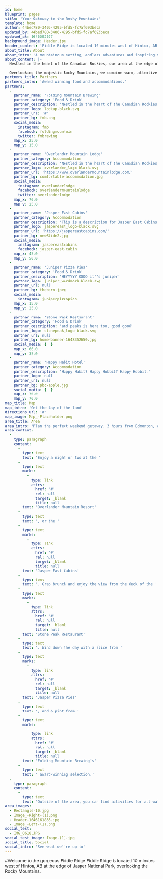 ```yaml
---
id: home
blueprint: pages
title: 'Your Gateway to the Rocky Mountains'
template: home
author: 44bed780-3406-4295-bfd5-fc7af693beca
updated_by: 44bed780-3406-4295-bfd5-fc7af693beca
updated_at: 1648352827
background_image: Header.jpg
header_content: 'Fiddle Ridge is located 10 minutes west of Hinton, AB at the edge of Jasper National Park, overlooking the Rocky Mountains.'
about_title: About
about_intro: 'A mountainous setting, endless adventures and inspiring views makes Fiddle Ridge the perfect place to create long-lasting, unforgettable memories.'
about_content: |-
  Nestled in the heart of the Canadian Rockies, our area at the edge of Jasper National Park, is on the doorstep of nature. Overlooking the majestic Rocky Mountains, we combine warm, attentive service with unique and natural beauty for an unforgettable stay.

  Overlooking the majestic Rocky Mountains, we combine warm, attentive service with unique and natural beauty for an unforgettable stay. Nestled in the heart of the Canadian Rockies, our area at the edge of Jasper, is on the doorstep of nature.
partners_title: Partners
partners_intro: 'Award winning food and accommodations.'
partners:
  -
    partner_name: 'Folding Mountain Brewing'
    partner_category: 'Food & Drink'
    partner_description: 'Nestled in the heart of the Canadian Rockies, our lodge at the edge of Jasper National Park, is on the doorstep of nature. Overlooking the majestic Rocky Mountains, we combine warm, attentive service with unique and natural beauty for an unforgettable stay.'
    partner_logo: lockup-black.svg
    partner_url: '#'
    partner_bg: fmb.png
    social_media:
      instagram: fmb
      facebook: foldingmountain
      twitter: fmbrewing
    map_x: 25.0
    map_y: 15.0
  -
    partner_name: 'Overlander Mountain Lodge'
    partner_category: Accommodation
    partner_description: 'Nestled in the heart of the Canadian Rockies, our lodge at the edge of Jasper National Park, is on the doorstep of nature. Overlooking the majestic Rocky Mountains, we combine warm, attentive service with unique and natural beauty for an unforgettable stay.'
    partner_logo: overlander_logo-black.svg
    partner_url: 'https://www.overlandermountainlodge.com/'
    partner_bg: comfortable-accommodation.jpg
    social_media:
      instagram: overlanderlodge
      facebook: overlandermountainlodge
      twitter: overlanderlodge
    map_x: 70.0
    map_y: 25.0
  -
    partner_name: 'Jasper East Cabins'
    partner_category: Accommodation
    partner_description: 'This is a description for Jasper East Cabins'
    partner_logo: jaspereast_logo-black.svg
    partner_url: 'https://jaspereastcabins.com/'
    partner_bg: newSlide2.jpg
    social_media:
      instagram: jaspereastcabins
      facebook: jasper-east-cabin
    map_x: 45.0
    map_y: 50.0
  -
    partner_name: 'Juniper Pizza Pies'
    partner_category: 'Food & Drink'
    partner_description: 'HEYYYYY OOOO it''s juniper'
    partner_logo: juniper_wordmark-black.svg
    partner_url: null
    partner_bg: thebarn.jpeg
    social_media:
      instagram: juniperpizzapies
    map_x: 15.0
    map_y: 25.0
  -
    partner_name: 'Stone Peak Restaurant'
    partner_category: 'Food & Drink'
    partner_description: 'and peaks is here too, good good'
    partner_logo: stonepeak_logo-black.svg
    partner_url: null
    partner_bg: home-banner-1648352650.jpg
    social_media: {  }
    map_x: 66.0
    map_y: 35.0
  -
    partner_name: 'Happy Habit Hotel'
    partner_category: Accommodation
    partner_description: 'Happy Habit? Happy Hobbit? Happy Hobbit.'
    partner_logo: null
    partner_url: null
    partner_bg: pbc-apple.jpg
    social_media: {  }
    map_x: 70.0
    map_y: 70.0
map_title: Map
map_intro: 'Get the lay of the land'
directions_url: '#'
map_image: Map_-Placeholder.png
area_title: Area
area_intro: 'Plan the perfect weekend getaway. 3 hours from Edmonton, at the edge of Jasper National Park.'
area_content:
  -
    type: paragraph
    content:
      -
        type: text
        text: 'Enjoy a night or two at the '
      -
        type: text
        marks:
          -
            type: link
            attrs:
              href: '#'
              rel: null
              target: _blank
              title: null
        text: 'Overlander Mountain Resort'
      -
        type: text
        text: ', or the '
      -
        type: text
        marks:
          -
            type: link
            attrs:
              href: '#'
              rel: null
              target: _blank
              title: null
        text: 'Jasper East Cabins'
      -
        type: text
        text: '. Grab brunch and enjoy the view from the deck of the '
      -
        type: text
        marks:
          -
            type: link
            attrs:
              href: '#'
              rel: null
              target: _blank
              title: null
        text: 'Stone Peak Restaurant'
      -
        type: text
        text: '. Wind down the day with a slice from '
      -
        type: text
        marks:
          -
            type: link
            attrs:
              href: '#'
              rel: null
              target: _blank
              title: null
        text: 'Jasper Pizza Pies'
      -
        type: text
        text: ', and a pint from '
      -
        type: text
        marks:
          -
            type: link
            attrs:
              href: '#'
              rel: null
              target: _blank
              title: null
        text: 'Folding Mountain Brewing’s'
      -
        type: text
        text: ' award-winning selection.'
  -
    type: paragraph
    content:
      -
        type: text
        text: 'Outside of the area, you can find activities for all walks of life, from hiking, skiing and rock-climbing, to birdwatching, and something.'
area_images:
  - Rectangle-10.jpg
  - Image_-Right-(1).png
  - Header-1646161836.jpg
  - Image_-Left-(1).png
social_test:
  - IMG_0618.JPG
social_test_image: Image-(1).jpg
social_title: Social
social_intro: 'See what we''re up to'
---
```

#Welcome to the gorgeous Fiddle Ridge
Fiddle Ridge is located 10 minutes west of Hinton, AB at the edge of Jasper National Park, overlooking the Rocky Mountains.